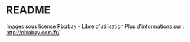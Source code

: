 
# README

Images sous license Pixabay - Libre d'utilisation
Plus d'informations sur : http://pixabay.com/fr/
